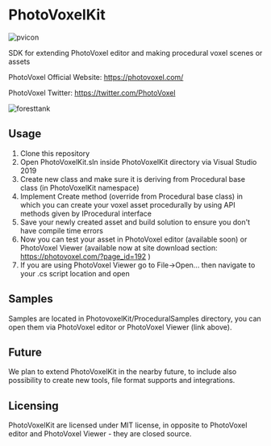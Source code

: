 # PhotoVoxelKit
![pvicon](https://user-images.githubusercontent.com/1379649/130852259-f08ad429-a7bb-42f9-bdca-1b2ec0c60ebc.png)

SDK for extending PhotoVoxel editor and making procedural voxel scenes or assets

PhotoVoxel Official Website: https://photovoxel.com/

PhotoVoxel Twitter: https://twitter.com/PhotoVoxel

![foresttank](https://user-images.githubusercontent.com/1379649/130860858-aa55c0aa-8d07-4851-9b0c-4d566bbe7943.gif)

## Usage

1. Clone this repository
2. Open PhotoVoxelKit.sln inside PhotoVoxelKit directory via Visual Studio 2019
3. Create new class and make sure it is deriving from Procedural base class (in PhotoVoxelKit namespace)
4. Implement Create method (override from Procedural base class) in which you can create your voxel asset procedurally by using API methods given by IProcedural interface
5. Save your newly created asset and build solution to ensure you don't have compile time errors
6. Now you can test your asset in PhotoVoxel editor (available soon) or PhotoVoxel Viewer (available now at site download section: https://photovoxel.com/?page_id=192 )
7. If you are using PhotoVoxel Viewer go to File->Open... then navigate to your .cs script location and open

## Samples

Samples are located in PhotovoxelKit/ProceduralSamples directory, you can open them via PhotoVoxel editor or PhotoVoxel Viewer (link above).

## Future

We plan to extend PhotoVoxelKit in the nearby future, to include also possibility to create new tools, file format supports and integrations.

## Licensing

PhotoVoxelKit are licensed under MIT license, in opposite to PhotoVoxel editor and PhotoVoxel Viewer - they are closed source.
